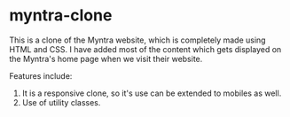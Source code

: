 # myntra-clone
This is a clone of the Myntra website, which is completely made using HTML and CSS. I have added most of the content which gets displayed on the Myntra's home page when we visit their website.

Features include:
1) It is a responsive clone, so it's use can be extended to mobiles as well.
2) Use of utility classes.


